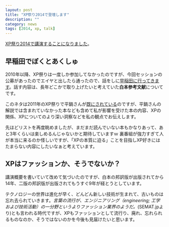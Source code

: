```yaml
---
layout: post
title: "XP祭り2014で登壇します"
description: ""
category: news
tags: [2014, xp, talk]
---
```


[XP祭り2014で講演することになりました](http://xpjug.com/xp2014-session-c6/)。

## 早稲田でぼくとあくしゅ
2010年以降、XP祭りは一度しか参加してなかったのですが、今回セッションの公募があったのでエイヤと出したら通ったので、話をしに[早稲田に行ってきます](http://xpjug.com/xp2014-session-c6/)。話す内容は、長年どこかで取り上げたいと考えていた**白本参考文献**についてです。

このネタは2011年のXP祭りで平鍋さんが[既にされている](http://blogs.itmedia.co.jp/hiranabe/2011/09/xp-festival-x.html)のですが、平鍋さんの解説では含まれていなかった本なども含めて私が影響を受けた本の内容、XPの関係、XPについてのより深い洞察などを私の観点でお伝えします。

先ほどリストを再度眺めましたが、まだまだ読んでいない本もかなりあって、あと3年くらいは楽しめるんじゃないかと期待していますｗ 裏番組が強力すぎて人が本当に来るのか怪しいですが、「XPの本質に迫る」ことを目指しXP好きにはたまらない内容にしたいなぁと考えています。

## XPはファッションか、そうでないか？
講演概要を書いていて改めて気づいたのですが、白本の邦訳版が出版されてから14年、二版の邦訳版が出版されてもうすぐ9年が経とうとしています。

テクノロジーの世界は進化が早く、どんどん新しい技術が生まれて、古いものは忘れ去られていきます。*言葉の流行が、エンジニアリング（engineering; 工学および技術活動）の一分野というよりファッション業界のようだ。*(SEMAT.jpより)とも言われる時代ですが、XPもファッションとして流行り、廃れ、忘れられるものなのか、そうではないのかを今後も見届けたいと思います。





